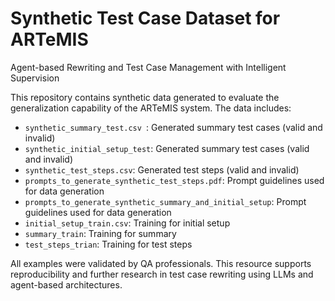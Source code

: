 # Synthetic Test Case Dataset for ARTeMIS
Agent-based Rewriting and Test Case Management with Intelligent Supervision

This repository contains synthetic data generated to evaluate the generalization capability of the ARTeMIS system. The data includes:

- `synthetic_summary_test.csv `: Generated summary test cases (valid and invalid)
- `synthetic_initial_setup_test`: Generated summary test cases (valid and invalid)
- `synthetic_test_steps.csv`: Generated test steps (valid and invalid)
- `prompts_to_generate_synthetic_test_steps.pdf`: Prompt guidelines used for data generation
- `prompts_to_generate_synthetic_summary_and_initial_setup`: Prompt guidelines used for data generation
- `initial_setup_train.csv`: Training for initial setup
- `summary_train`: Training for summary
- `test_steps_trian`: Training for test steps

All examples were validated by QA professionals. This resource supports reproducibility and further research in test case rewriting using LLMs and agent-based architectures.
